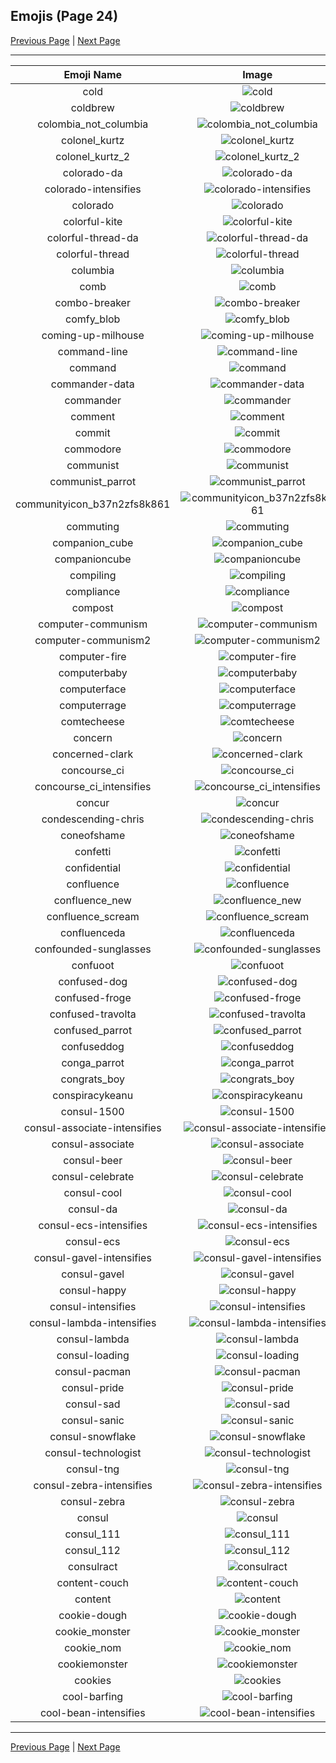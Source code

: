 
## Emojis (Page 24)

[Previous Page](/docs/hc/page-c-0023.md)
  | [Next Page](/docs/hc/page-c-0025.md)

<hr />

|Emoji Name|Image|
| :-: | :-: |
|cold| ![cold](/emojis/hc/cold.gif)|
|coldbrew| ![coldbrew](/emojis/hc/coldbrew.png)|
|colombia_not_columbia| ![colombia_not_columbia](/emojis/hc/colombia_not_columbia.png)|
|colonel_kurtz| ![colonel_kurtz](/emojis/hc/colonel_kurtz.png)|
|colonel_kurtz_2| ![colonel_kurtz_2](/emojis/hc/colonel_kurtz_2.png)|
|colorado-da| ![colorado-da](/emojis/hc/colorado-da.png)|
|colorado-intensifies| ![colorado-intensifies](/emojis/hc/colorado-intensifies.gif)|
|colorado| ![colorado](/emojis/hc/colorado.png)|
|colorful-kite| ![colorful-kite](/emojis/hc/colorful-kite.png)|
|colorful-thread-da| ![colorful-thread-da](/emojis/hc/colorful-thread-da.png)|
|colorful-thread| ![colorful-thread](/emojis/hc/colorful-thread.png)|
|columbia| ![columbia](/emojis/hc/columbia.png)|
|comb| ![comb](/emojis/hc/comb.png)|
|combo-breaker| ![combo-breaker](/emojis/hc/combo-breaker.png)|
|comfy_blob| ![comfy_blob](/emojis/hc/comfy_blob.png)|
|coming-up-milhouse| ![coming-up-milhouse](/emojis/hc/coming-up-milhouse.gif)|
|command-line| ![command-line](/emojis/hc/command-line.gif)|
|command| ![command](/emojis/hc/command.png)|
|commander-data| ![commander-data](/emojis/hc/commander-data.jpg)|
|commander| ![commander](/emojis/hc/commander.gif)|
|comment| ![comment](/emojis/hc/comment.png)|
|commit| ![commit](/emojis/hc/commit.png)|
|commodore| ![commodore](/emojis/hc/commodore.png)|
|communist| ![communist](/emojis/hc/communist.png)|
|communist_parrot| ![communist_parrot](/emojis/hc/communist_parrot.gif)|
|communityicon_b37n2zfs8k861| ![communityicon_b37n2zfs8k861](/emojis/hc/communityicon_b37n2zfs8k861.png)|
|commuting| ![commuting](/emojis/hc/commuting.png)|
|companion_cube| ![companion_cube](/emojis/hc/companion_cube.png)|
|companioncube| ![companioncube](/emojis/hc/companioncube.png)|
|compiling| ![compiling](/emojis/hc/compiling.png)|
|compliance| ![compliance](/emojis/hc/compliance.png)|
|compost| ![compost](/emojis/hc/compost.png)|
|computer-communism| ![computer-communism](/emojis/hc/computer-communism.jpg)|
|computer-communism2| ![computer-communism2](/emojis/hc/computer-communism2.png)|
|computer-fire| ![computer-fire](/emojis/hc/computer-fire.png)|
|computerbaby| ![computerbaby](/emojis/hc/computerbaby.png)|
|computerface| ![computerface](/emojis/hc/computerface.png)|
|computerrage| ![computerrage](/emojis/hc/computerrage.gif)|
|comtecheese| ![comtecheese](/emojis/hc/comtecheese.png)|
|concern| ![concern](/emojis/hc/concern.jpg)|
|concerned-clark| ![concerned-clark](/emojis/hc/concerned-clark.png)|
|concourse_ci| ![concourse_ci](/emojis/hc/concourse_ci.png)|
|concourse_ci_intensifies| ![concourse_ci_intensifies](/emojis/hc/concourse_ci_intensifies.gif)|
|concur| ![concur](/emojis/hc/concur.png)|
|condescending-chris| ![condescending-chris](/emojis/hc/condescending-chris.jpg)|
|coneofshame| ![coneofshame](/emojis/hc/coneofshame.png)|
|confetti| ![confetti](/emojis/hc/confetti.gif)|
|confidential| ![confidential](/emojis/hc/confidential.png)|
|confluence| ![confluence](/emojis/hc/confluence.png)|
|confluence_new| ![confluence_new](/emojis/hc/confluence_new.png)|
|confluence_scream| ![confluence_scream](/emojis/hc/confluence_scream.png)|
|confluenceda| ![confluenceda](/emojis/hc/confluenceda.png)|
|confounded-sunglasses| ![confounded-sunglasses](/emojis/hc/confounded-sunglasses.png)|
|confuoot| ![confuoot](/emojis/hc/confuoot.gif)|
|confused-dog| ![confused-dog](/emojis/hc/confused-dog.gif)|
|confused-froge| ![confused-froge](/emojis/hc/confused-froge.png)|
|confused-travolta| ![confused-travolta](/emojis/hc/confused-travolta.gif)|
|confused_parrot| ![confused_parrot](/emojis/hc/confused_parrot.gif)|
|confuseddog| ![confuseddog](/emojis/hc/confuseddog.gif)|
|conga_parrot| ![conga_parrot](/emojis/hc/conga_parrot.gif)|
|congrats_boy| ![congrats_boy](/emojis/hc/congrats_boy.jpg)|
|conspiracykeanu| ![conspiracykeanu](/emojis/hc/conspiracykeanu.jpg)|
|consul-1500| ![consul-1500](/emojis/hc/consul-1500.png)|
|consul-associate-intensifies| ![consul-associate-intensifies](/emojis/hc/consul-associate-intensifies.gif)|
|consul-associate| ![consul-associate](/emojis/hc/consul-associate.png)|
|consul-beer| ![consul-beer](/emojis/hc/consul-beer.png)|
|consul-celebrate| ![consul-celebrate](/emojis/hc/consul-celebrate.png)|
|consul-cool| ![consul-cool](/emojis/hc/consul-cool.png)|
|consul-da| ![consul-da](/emojis/hc/consul-da.png)|
|consul-ecs-intensifies| ![consul-ecs-intensifies](/emojis/hc/consul-ecs-intensifies.gif)|
|consul-ecs| ![consul-ecs](/emojis/hc/consul-ecs.png)|
|consul-gavel-intensifies| ![consul-gavel-intensifies](/emojis/hc/consul-gavel-intensifies.gif)|
|consul-gavel| ![consul-gavel](/emojis/hc/consul-gavel.png)|
|consul-happy| ![consul-happy](/emojis/hc/consul-happy.png)|
|consul-intensifies| ![consul-intensifies](/emojis/hc/consul-intensifies.gif)|
|consul-lambda-intensifies| ![consul-lambda-intensifies](/emojis/hc/consul-lambda-intensifies.gif)|
|consul-lambda| ![consul-lambda](/emojis/hc/consul-lambda.png)|
|consul-loading| ![consul-loading](/emojis/hc/consul-loading.png)|
|consul-pacman| ![consul-pacman](/emojis/hc/consul-pacman.gif)|
|consul-pride| ![consul-pride](/emojis/hc/consul-pride.png)|
|consul-sad| ![consul-sad](/emojis/hc/consul-sad.png)|
|consul-sanic| ![consul-sanic](/emojis/hc/consul-sanic.png)|
|consul-snowflake| ![consul-snowflake](/emojis/hc/consul-snowflake.png)|
|consul-technologist| ![consul-technologist](/emojis/hc/consul-technologist.png)|
|consul-tng| ![consul-tng](/emojis/hc/consul-tng.png)|
|consul-zebra-intensifies| ![consul-zebra-intensifies](/emojis/hc/consul-zebra-intensifies.gif)|
|consul-zebra| ![consul-zebra](/emojis/hc/consul-zebra.png)|
|consul| ![consul](/emojis/hc/consul.png)|
|consul_111| ![consul_111](/emojis/hc/consul_111.png)|
|consul_112| ![consul_112](/emojis/hc/consul_112.png)|
|consulract| ![consulract](/emojis/hc/consulract.png)|
|content-couch| ![content-couch](/emojis/hc/content-couch.png)|
|content| ![content](/emojis/hc/content.png)|
|cookie-dough| ![cookie-dough](/emojis/hc/cookie-dough.png)|
|cookie_monster| ![cookie_monster](/emojis/hc/cookie_monster.png)|
|cookie_nom| ![cookie_nom](/emojis/hc/cookie_nom.gif)|
|cookiemonster| ![cookiemonster](/emojis/hc/cookiemonster.gif)|
|cookies| ![cookies](/emojis/hc/cookies.png)|
|cool-barfing| ![cool-barfing](/emojis/hc/cool-barfing.png)|
|cool-bean-intensifies| ![cool-bean-intensifies](/emojis/hc/cool-bean-intensifies.gif)|

<hr/>

[Previous Page](/docs/hc/page-c-0023.md)
  | [Next Page](/docs/hc/page-c-0025.md)